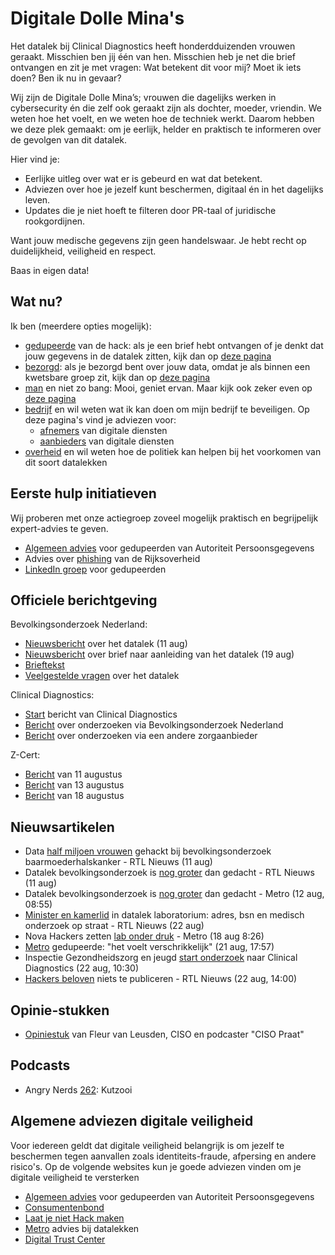 # Digitale Dolle Mina's

Het datalek bij Clinical Diagnostics heeft honderdduizenden vrouwen geraakt. Misschien ben jij één van hen. Misschien heb je net die brief ontvangen en zit je met vragen: Wat betekent dit voor mij? Moet ik iets doen? Ben ik nu in gevaar?

Wij zijn de Digitale Dolle Mina’s; vrouwen die dagelijks werken in cybersecurity én die zelf ook geraakt zijn als dochter, moeder, vriendin. We weten hoe het voelt, en we weten hoe de techniek werkt. Daarom hebben we deze plek gemaakt: om je eerlijk, helder en praktisch te informeren over de gevolgen van dit datalek.

Hier vind je:

- Eerlijke uitleg over wat er is gebeurd en wat dat betekent.
- Adviezen over hoe je jezelf kunt beschermen, digitaal én in het dagelijks leven.
- Updates die je niet hoeft te filteren door PR-taal of juridische rookgordijnen.

Want jouw medische gegevens zijn geen handelswaar. Je hebt recht op duidelijkheid, veiligheid en respect.

Baas in eigen data!


## Wat nu?

Ik ben (meerdere opties mogelijk):
* [gedupeerde](gedupeerde.md) van de hack: als je een brief hebt ontvangen of je denkt dat jouw gegevens in de datalek zitten, kijk dan op [deze pagina](gedupeerde.md)
* [bezorgd](bezorgd.md): als je bezorgd bent over jouw data, omdat je als binnen een kwetsbare groep zit, kijk dan op [deze pagina](bezorgd.md)
* [man](man.md) en niet zo bang: Mooi, geniet ervan. Maar kijk ook zeker even op [deze pagina](man.md)
* [bedrijf](bedrijf.md) en wil weten wat ik kan doen om mijn bedrijf te beveiligen. Op deze pagina's vind je adviezen voor:
  * [afnemers](afnemers.md) van digitale diensten
  * [aanbieders](aanbieders.md) van digitale diensten
* [overheid](overheid.md) en wil weten hoe de politiek kan helpen bij het voorkomen van dit soort datalekken


## Eerste hulp initiatieven
Wij proberen met onze actiegroep zoveel mogelijk praktisch en begrijpelijk expert-advies te geven. 

* [Algemeen advies](https://www.autoriteitpersoonsgegevens.nl/themas/beveiliging/datalekken/slachtoffer-van-een-datalek-dit-kunt-u-doen) voor gedupeerden van Autoriteit Persoonsgegevens
* Advies over [phishing](https://www.rijksoverheid.nl/onderwerpen/cybercrime-en-cybersecurity/vraag-en-antwoord/phishing) van de Rijksoverheid
* [LinkedIn groep](https://lnkd.in/e4PvZjy6) voor gedupeerden

## Officiele berichtgeving
Bevolkingsonderzoek Nederland:
* [Nieuwsbericht](https://www.bevolkingsonderzoeknederland.nl/nieuws/datalek-met-ruim-485000-deelnemers-bevolkingsonderzoek-baarmoederhalskanker-na-hack-bij-extern-laboratorium/) over het datalek (11 aug) 
* [Nieuwsbericht](https://www.bevolkingsonderzoeknederland.nl/nieuws/ruim-405000-deelnemers-bevolkingsonderzoek-baarmoederhalskanker-ontvangen-brief-na-datalek/) over brief naar aanleiding van het datalek (19 aug)
* [Brieftekst](https://www.bevolkingsonderzoeknederland.nl/media/nqkh2hr1/20250811_conceptbrief-cli%C3%ABnten-incident-bmhk_def.pdf) 
* [Veelgestelde vragen](https://www.bevolkingsonderzoeknederland.nl/baarmoederhalskanker/veelgestelde-vragen-datalek/) over het datalek

Clinical Diagnostics: 
* [Start](https://clinicaldiagnostics.nl/nl/belangrijk-bericht-over-gegevens-van-patienten-en-zorgverleners/) bericht van Clinical Diagnostics
* [Bericht](https://clinicaldiagnostics.nl/nl/onderzoek-via-bevolkingsonderzoek-nederland/) over onderzoeken via Bevolkingsonderzoek Nederland
* [Bericht](https://clinicaldiagnostics.nl/nl/onderzoek-via-andere-zorgverlener/) over onderzoeken via een andere zorgaanbieder

Z-Cert:
* [Bericht](https://z-cert.nl/actueel/nieuws/ransomware-aanval) van 11 augustus 
* [Bericht](https://z-cert.nl/actueel/nieuws/ransomware-aanval-update) van 13 augustus 
* [Bericht](https://z-cert.nl/actueel/nieuws/update-datalek-clinical-diagnostics) van 18 augustus 

## Nieuwsartikelen
* Data [half miljoen vrouwen](https://www.rtl.nl/nieuws/binnenland/artikel/5522737/bevolkingsonderzoek-baarmoederhalskanker-data-gehackt-vrouwen) gehackt bij bevolkingsonderzoek baarmoederhalskanker - RTL Nieuws (11 aug)
* Datalek bevolkingsonderzoek is [nog groter](https://www.rtl.nl/nieuws/binnenland/artikel/5522760/datalek-baarmoederhalskanker-veel-groter-ook-onderzoek-huid-urine) dan gedacht - RTL Nieuws (11 aug)
* Datalek bevolkingsonderzoek is [nog groter](https://www.metronieuws.nl/in-het-nieuws/binnenland/2025/08/datalek-bevolkingsonderzoek-baarmoederhalskanker/) dan gedacht - Metro (12 aug, 08:55)
* [Minister en kamerlid](https://www.rtl.nl/nieuws/binnenland/artikel/5522904/ministers-kamerleden-datalek-laboratorium-hack-woonadres-bsn) in datalek laboratorium: adres, bsn en medisch onderzoek op straat - RTL Nieuws (22 aug)
* Nova Hackers zetten [lab onder druk](https://www.metronieuws.nl/in-het-nieuws/binnenland/2025/08/hackers-bevolkingsonderzoek-medische-data-losgeld/) - Metro (18 aug 8:26)
* [Metro](https://www.metronieuws.nl/in-het-nieuws/binnenland/2025/08/slachtoffers-bevolkingsonderzoek/) gedupeerde: "het voelt verschrikkelijk" (21 aug, 17:57)
* Inspectie Gezondheidszorg en jeugd [start onderzoek](https://www.igj.nl/actueel/nieuws/2025/08/22/igj-start-onderzoek-naar-laboratorium-clinical-diagnostics-rijswijk) naar Clinical Diagnostics (22 aug, 10:30)
* [Hackers beloven](https://www.rtl.nl/nieuws/binnenland/artikel/5524548/nova-hackers-gestolen-data-niet-publiceren-dark-web-alles) niets te publiceren - RTL Nieuws (22 aug, 14:00)

## Opinie-stukken
* [Opiniestuk](https://www.linkedin.com/pulse/waarom-de-laboratoriumhack-zo-ernstig-en-ophef-fleur-van-leusden-bfj9e/) van Fleur van Leusden, CISO en podcaster "CISO Praat"

## Podcasts
* Angry Nerds [262](https://www.youtube.com/live/kFramcF1mEU): Kutzooi

## Algemene adviezen digitale veiligheid
Voor iedereen geldt dat digitale veiligheid belangrijk is om jezelf te beschermen tegen aanvallen zoals identiteits-fraude, afpersing en andere risico's. Op de volgende websites kun je goede adviezen vinden om je digitale veiligheid te versterken

* [Algemeen advies](https://www.autoriteitpersoonsgegevens.nl/themas/beveiliging/datalekken/slachtoffer-van-een-datalek-dit-kunt-u-doen) voor gedupeerden van Autoriteit Persoonsgegevens
* [Consumentenbond](https://www.consumentenbond.nl/veilig-internetten/datalekken-de-gevaren-en-wat-moet-je-doen)
* [Laat je niet Hack maken](https://laatjeniethackmaken.nl/)
* [Metro](https://www.metronieuws.nl/lifestyle/tech/2024/11/gegevens-data-datalek/) advies bij datalekken
* [Digital Trust Center](https://www.digitaltrustcenter.nl/informatie-advies/datalek)


